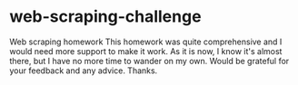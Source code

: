 # web-scraping-challenge
Web scraping homework
This homework was quite comprehensive and I would need more support to make it work. As it is now, I know it's almost there, but I have no more time to wander on my own. Would be grateful for your feedback and any advice.
Thanks.
